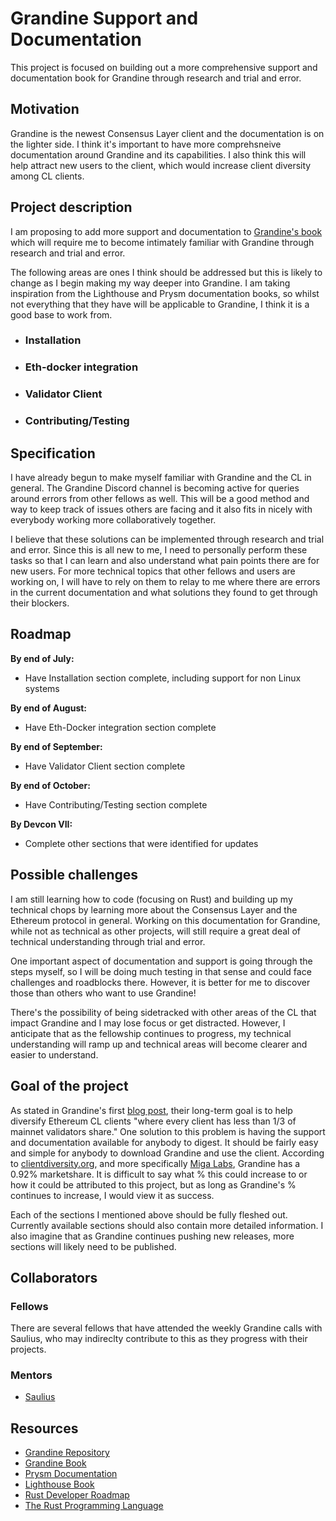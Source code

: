 # Grandine Support and Documentation

This project is focused on building out a more comprehensive support and documentation book for Grandine through research and trial and error. 

## Motivation

Grandine is the newest Consensus Layer client and the documentation is on the lighter side. I think it's important to have more comprehsneive documentation around Grandine and its capabilities. I also think this will help attract new users to the client, which would increase client diversity among CL clients.

## Project description

I am proposing to add more support and documentation to [Grandine's book](https://github.com/grandinetech/grandine/tree/develop/book) which will require me to become intimately familiar with Grandine through research and trial and error. 

The following areas are ones I think should be addressed but this is likely to change as I begin making my way deeper into Grandine. I am taking inspiration from the Lighthouse and Prysm documentation books, so whilst not everything that they have will be applicable to Grandine, I think it is a good base to work from.
- ### Installation
- ### Eth-docker integration
- ### Validator Client
- ### Contributing/Testing

## Specification

I have already begun to make myself familiar with Grandine and the CL in general. The Grandine Discord channel is becoming active for queries around errors from other fellows as well. This will be a good method and way to keep track of issues others are facing and it also fits in nicely with everybody working more collaboratively together.

I believe that these solutions can be implemented through research and trial and error. Since this is all new to me, I need to personally perform these tasks so that I can learn and also understand what pain points there are for new users. For more technical topics that other fellows and users are working on, I will have to rely on them to relay to me where there are errors in the current documentation and what solutions they found to get through their blockers.  

## Roadmap

**By end of July:**

   - Have Installation section complete, including support for non Linux systems

**By end of August:**

   - Have Eth-Docker integration section complete

**By end of September:**

   - Have Validator Client section complete

**By end of October:**

   - Have Contributing/Testing section complete

**By Devcon VII:**

   - Complete other sections that were identified for updates

## Possible challenges

I am still learning how to code (focusing on Rust) and building up my technical chops by learning more about the Consensus Layer and the Ethereum protocol in general. Working on this documentation for Grandine, while not as technical as other projects, will still require a great deal of technical understanding through trial and error. 

One important aspect of documentation and support is going through the steps myself, so I will be doing much testing in that sense and could face challenges and roadblocks there. However, it is better for me to discover those than others who want to use Grandine! 

There's the possibility of being sidetracked with other areas of the CL that impact Grandine and I may lose focus or get distracted. However, I anticipate that as the fellowship continues to progress, my technical understanding will ramp up and technical areas will become clearer and easier to understand. 

## Goal of the project

As stated in Grandine's first [blog post](https://medium.com/@grandine/grandine-is-open-sourced-b1815cf0ae39), their long-term goal is to help diversify Ethereum CL clients "where every client has less than 1/3 of mainnet validators share." One solution to this problem is having the support and documentation available for anybody to digest. It should be fairly easy and simple for anybody to download Grandine and use the client.
According to [clientdiversity.org](https://clientdiversity.org/), and more specifically [Miga Labs](https://migalabs.io/), Grandine has a 0.92% marketshare. It is difficult to say what % this could increase to or how it could be attributed to this project, but as long as Grandine's % continues to increase, I would view it as success.    

Each of the sections I mentioned above should be fully fleshed out. Currently available sections should also contain more detailed information. I also imagine that as Grandine continues pushing new releases, more sections will likely need to be published. 

## Collaborators

### Fellows 

There are several fellows that have attended the weekly Grandine calls with Saulius, who may indireclty contribute to this as they progress with their projects.  

### Mentors

- [Saulius](https://github.com/sauliusgrigaitis)

## Resources
  
- [Grandine Repository](https://github.com/grandinetech/grandine)
- [Grandine Book](https://docs.grandine.io/)
- [Prysm Documentation](https://docs.prylabs.network/docs/getting-started)
- [Lighthouse Book](https://lighthouse-book.sigmaprime.io/intro.html)
- [Rust Developer Roadmap](https://roadmap.sh/rust)
- [The Rust Programming Language](https://doc.rust-lang.org/book/title-page.html)

